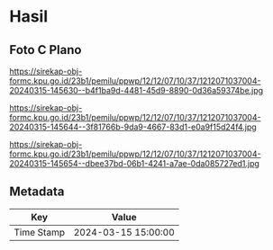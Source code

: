 # Hasil

## Foto C Plano

https://sirekap-obj-formc.kpu.go.id/23b1/pemilu/ppwp/12/12/07/10/37/1212071037004-20240315-145630--b4f1ba9d-4481-45d9-8890-0d36a59374be.jpg

https://sirekap-obj-formc.kpu.go.id/23b1/pemilu/ppwp/12/12/07/10/37/1212071037004-20240315-145644--3f81766b-9da9-4667-83d1-e0a9f15d24f4.jpg

https://sirekap-obj-formc.kpu.go.id/23b1/pemilu/ppwp/12/12/07/10/37/1212071037004-20240315-145654--dbee37bd-06b1-4241-a7ae-0da085727ed1.jpg


## Metadata

| Key        | Value               |
| ---------- | ------------------- |
| Time Stamp | 2024-03-15 15:00:00 |



